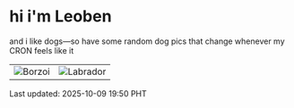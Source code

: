 # hi i'm Leoben

and i like dogs—so have some random dog pics that change whenever my CRON feels like it

|  |  |
|--------|----------|
| ![Borzoi](https://random-dog-vercel.vercel.app/api/random-borzoi?v=1760010639) | ![Labrador](https://random-dog-vercel.vercel.app/api/random-labrador?v=1760010639) |

Last updated: 2025-10-09 19:50 PHT
